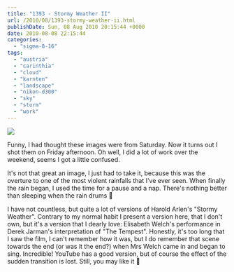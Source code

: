 ```yaml
---
title: "1393 - Stormy Weather II"
url: /2010/08/1393-stormy-weather-ii.html
publishDate: Sun, 08 Aug 2010 20:15:44 +0000
date: 2010-08-08 22:15:44
categories: 
  - "sigma-8-16"
tags: 
  - "austria"
  - "carinthia"
  - "cloud"
  - "karnten"
  - "landscape"
  - "nikon-d300"
  - "sky"
  - "storm"
  - "work"
---
```

<a target="_blank" href="https://d25zfm9zpd7gm5.cloudfront.net/1200x1200/2010/20100806_153736_ps.jpg"><img src="https://d25zfm9zpd7gm5.cloudfront.net/0600x0600/2010/20100806_153736_ps.jpg" /></a>

Funny, I had thought these images were from Saturday. Now it turns out I shot them on Friday afternoon. Oh well, I did a lot of work over the weekend, seems I got a little confused.

It's not that great an image, I just had to take it, because this was the overture to one of the most violent rainfalls that I've ever seen. When finally the rain began, I used the time for a pause and a nap. There's nothing better than sleeping when the rain drums 🙂

 I have not countless, but quite a lot of versions of Harold Arlen's "Stormy Weather". Contrary to my normal habit I present a version here, that I don't own, but it's a version that I dearly love: Elisabeth Welch's performance in Derek Jarman's interpretation of "The Tempest". Honestly, it's too long that I saw the film, I can't remember how it was, but I do remember that scene towards the end (or was it the end?) when Mrs Welch came in and began to sing. Incredible! YouTube has a good version, but of course the effect of the sudden transition is lost. Still, you may like it 🙂


